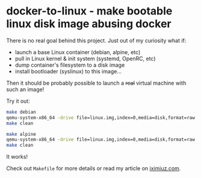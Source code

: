 # docker-to-linux - make bootable linux disk image abusing docker

There is no real goal behind this project. Just out of my curiosity what if:

  - launch a base Linux container (debian, alpine, etc)
  - pull in Linux kernel & init system (systemd, OpenRC, etc)
  - dump container's filesystem to a disk image
  - install bootloader (syslinux) to this image...

Then it should be probably possible to launch a ~~real~~ virtual machine with such an image!

Try it out:

```bash
make debian
qemu-system-x86_64 -drive file=linux.img,index=0,media=disk,format=raw
make clean

make alpine
qemu-system-x86_64 -drive file=linux.img,index=0,media=disk,format=raw
make clean
```

It works!

Check out `Makefile` for more details or read my article on <a href="https://iximiuz.com/en/posts/from-docker-container-to-bootable-linux-disk-image/">iximiuz.com</a>.
